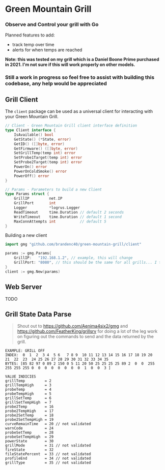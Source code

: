 # Green Mountain Grill

### Observe and Control your grill with Go

Planned features to add:
- track temp over time
- alerts for when temps are reached

__Note: this was tested on my grill which is a Daniel Boone Prime purchased 
in 2021. I'm  not sure if this will work properly on other models.__

### Still a work in progress so feel free to assist with building this codebase, any help would be appreciated

## Grill Client

The `client` package can be used as a universal client for 
interacting with your Green Mountain Grill. 

```go
// Client - Green Mountain Grill client interface definition
type Client interface {
	IsAvailable() bool
	GetState() (*State, error)
	GetID() ([]byte, error)
	GetFirmware() ([]byte, error)
	SetGrillTemp(temp int) error
	SetProbe1Target(temp int) error
	SetProbe2Target(temp int) error
	PowerOn() error
	PowerOnColdSmoke() error
	PowerOff() error
}

// Params - Parameters to build a new Client
type Params struct {
	GrillIP         net.IP
	GrillPort       int
	Logger          *logrus.Logger
	ReadTimeout     time.Duration // default 2 seconds
	WriteTimeout    time.Duration // default 1 second
	MaxConnAttempts int           // default 5
}
```

Building a new client
```go
import gmg "github.com/brandenc40/green-mountain-grill/client"

params := gmg.Params{
	GrillIP:   "192.168.1.2", // example, this will change
	GrillPort: "8080", // this should be the same for all grills... I think...
}
client := gmg.New(params)
```

## Web Server

TODO

## Grill State Data Parse

> Shout out to https://github.com/Aenima4six2/gmg and https://github.com/FeatherKing/grillsrv 
> for doing a lot of the leg work on figuring out the commands to send and the 
> data returned by the grill.

```
EXAMPLE: GRILL OFF
INDEX:  0  1  2  3 4  5 6   7 8 9  10 11 12 13 14 15 16 17 18 19 20  21  22  23  24 25 26 27 28 29 30 31 32 33 34 35
BYTES: [85 82 97 0 89 2 150 0 5 11 20 50 25 25 25 25 89 2  0  0  255 255 255 255 0  0  0  0  0  0  0  0  1  0  0  3 ]

VALUE INDICIES
grillTemp         = 2
grillTempHigh     = 3
probeTemp         = 4
probeTempHigh     = 5
grillSetTemp      = 6
grillSetTempHigh  = 7
probe2Temp        = 16
probe2TempHigh    = 17
probe2SetTemp     = 18
probe2SetTempHigh = 19
curveRemainTime   = 20 // not validated
warnCode          = 24
probeSetTemp      = 28
probeSetTempHigh  = 29
powerState        = 30
grillMode         = 31 // not validated
fireState         = 32
fileStatePercent  = 33 // not validated
profileEnd        = 34 // not validated
grillType         = 35 // not validated
```
